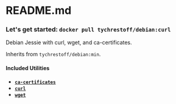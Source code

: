 # README.md
### Let's get started: `docker pull tychrestoff/debian:curl`

Debian Jessie with curl, wget, and ca-certificates.

Inherits from `tychrestoff/debian:min`.

#### Included Utilities
  * [**`ca-certificates`**](https://packages.debian.org/jessie/ca-certificates)
  * [**`curl`**](https://packages.debian.org/jessie/curl)
  * [**`wget`**](https://packages.debian.org/jessie/wget)
